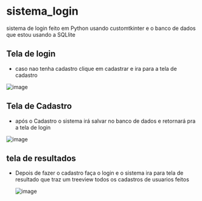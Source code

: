 # sistema_login
sistema de login feito em Python usando customtkinter e o banco de dados que estou usando a SQLlite

## Tela de login

* caso nao tenha cadastro clique em cadastrar e ira para a tela de cadastro
  
![image](https://github.com/Randersoncosta/sistema_login/assets/65688236/52a34169-467f-4d9a-9421-76040c011d2e)

## Tela de Cadastro

* após o Cadastro o sistema irá salvar no banco de dados e retornará pra a tela de login

![image](https://github.com/Randersoncosta/sistema_login/assets/65688236/16005b2b-50ee-401b-86c0-99822f6dd62e)

## tela de resultados

* Depois de fazer o cadastro faça o login e o sistema ira para tela de resultado que traz um treeview todos os cadastros de usuarios feitos

  ![image](https://github.com/Randersoncosta/sistema_login/assets/65688236/566c3664-3fa5-4fb1-b37b-b98e0e91e519)

